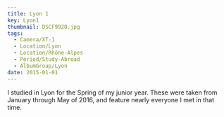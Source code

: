 ```yaml
---
title: Lyon 1
key: Lyon1
thumbnail: DSCF9920.jpg
tags:
  - Camera/XT-1
  - Location/Lyon
  - Location/Rhône-Alpes
  - Period/Study-Abroad
  - AlbumGroup/Lyon
date: 2015-01-01
---
```

I studied in Lyon for the Spring of my junior year. These were taken from January through May of 2016, and feature nearly everyone I met in that time.
